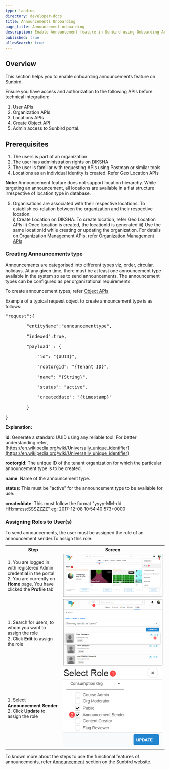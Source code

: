 ```yaml
---
type: landing
directory: developer-docs
title: Announcements Onboarding
page_title: Announcement onboarding
description: Enable Announcement feature in Sunbird using Onboarding Announcements document
published: true
allowSearch: true
---
```

## Overview

This section helps you to enable onboarding announcements feature on Sunbird.

Ensure you have access and authorization to the following APIs before technical integration:
1. User APIs 
2. Organization APIs 
3. Locations APIs
4. Create Object API 
5. Admin access to Sunbird portal.

## Prerequisites

1. The users  is part of an organization
2. The user has administration rights on DIKSHA
3. The user is familiar with requesting APIs using Postman or similar tools
4. Locations as an individual identity is created. Refer Geo Location APIs 

**Note:** Announcement  feature does not support location hierarchy. While targeting an announcement, all locations are available in a flat structure irrespective of location type in database.

5. Organisations are associated with their respective locations.
To establish co-relation between the organization and their respective location:    
    i) Create Location on DIKSHA. To create location, refer Geo Location APIs
    ii) Once location is created, the locationId is generated
    iii) Use the same locationId while creating or updating the  organization. For details on Organization Management APIs, refer [Organization Management APIs](http://www.sunbird.org/apis/orgapi/)

### Creating Announcements type

Announcements are categorised into different types viz, order, circular, holidays. At any given time, there must be at least one announcement type available in the system so as to send announcements. The announcement types can be configured as per organizational requirements.

To create announcement types, refer [Object APIs](http://www.sunbird.org/apis/objectapi/)

Example of a typical request object to create announcement type is as follows:

<pre>
"request":{

        "entityName":"announcementtype",

        "indexed":true,

        "payload" : {

        	"id": "{UUID}",

        	"rootorgid": "{Tenant ID}",

            "name": "{String}",

            "status": "active",

            "createddate": "{timestamp}"

        }

}
</pre>

**Explanation:**

**id**: Generate a standard UUID using any reliable tool. For better understanding refer, [https://en.wikipedia.org/wiki/Universally_unique_identifier](https://en.wikipedia.org/wiki/Universally_unique_identifier)

**rootorgid**: The unique ID of the tenant organization for which the particular announcement type is to be created.

**name**: Name of the announcement type.

**status**: This must be "active" for the announcement type to be available for use.

**createddate**: This must follow the format "yyyy-MM-dd HH:mm:ss:SSSZZZZ" eg: 2017-12-08 10:54:40:573+0000

### Assigning Roles to User(s)

To send announcements, the user must be assigned the role of an announcement sender.To assign this role:

<table>
  <tr>
    <th style="width:35%;">Step</th>
    <th style="width:65%;">Screen</th>
  </tr>
  <tr>
      <td>1. You are logged in with registered Admin credential in the portal <br>2. You are currently on <b>Home</b> page. You have clicked the <b>Profile</b> tab </td>
      <td><img src="pages/features-documentation/images/announcement/assignuserrole1.png"></td>
  </tr>
  <tr>
    <td>1. Search for users, to whom you want to assign the role <br>2. Click <b>Edit</b> to assign the role</td>
    <td><img src="pages/features-documentation/images/announcement/assignuserrole2.png"></td>
  </tr>
  <tr>
    <td>1. Select <b>Announcement Sender</b> <br>2. Click <b>Update</b> to assign the role</td>
    <td><img src="pages/features-documentation/images/announcement/assignuserrole3.png"></td>
  </tr>
</table>

To known more about the steps to use the functional features of announcements, refer [Announcement](http://www.sunbird.org/features-documentation/announcement/) section on the Sunbird website.
     
         
